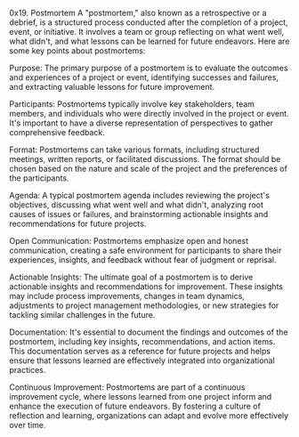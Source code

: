 0x19. Postmortem
A "postmortem," also known as a retrospective or a debrief, is a structured process conducted after the completion of a project, event, or initiative. It involves a team or group reflecting on what went well, what didn't, and what lessons can be learned for future endeavors. Here are some key points about postmortems:

Purpose: The primary purpose of a postmortem is to evaluate the outcomes and experiences of a project or event, identifying successes and failures, and extracting valuable lessons for future improvement.

Participants: Postmortems typically involve key stakeholders, team members, and individuals who were directly involved in the project or event. It's important to have a diverse representation of perspectives to gather comprehensive feedback.

Format: Postmortems can take various formats, including structured meetings, written reports, or facilitated discussions. The format should be chosen based on the nature and scale of the project and the preferences of the participants.

Agenda: A typical postmortem agenda includes reviewing the project's objectives, discussing what went well and what didn't, analyzing root causes of issues or failures, and brainstorming actionable insights and recommendations for future projects.

Open Communication: Postmortems emphasize open and honest communication, creating a safe environment for participants to share their experiences, insights, and feedback without fear of judgment or reprisal.

Actionable Insights: The ultimate goal of a postmortem is to derive actionable insights and recommendations for improvement. These insights may include process improvements, changes in team dynamics, adjustments to project management methodologies, or new strategies for tackling similar challenges in the future.

Documentation: It's essential to document the findings and outcomes of the postmortem, including key insights, recommendations, and action items. This documentation serves as a reference for future projects and helps ensure that lessons learned are effectively integrated into organizational practices.

Continuous Improvement: Postmortems are part of a continuous improvement cycle, where lessons learned from one project inform and enhance the execution of future endeavors. By fostering a culture of reflection and learning, organizations can adapt and evolve more effectively over time.
